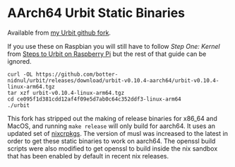 # AArch64 Urbit Static Binaries

Available from [my Urbit github fork](https://github.com/botter-nidnul/urbit/releases/tag/urbit-v0.10.4-aarch64).

If you use these on Raspbian you will still have to follow *Step One: Kernel* from [Steps to Urbit on Raspberry Pi](Steps_to_Urbit_on_Raspberry_Pi.md) but the rest of that guide can be ignored.

```
curl -OL https://github.com/botter-nidnul/urbit/releases/download/urbit-v0.10.4-aarch64/urbit-v0.10.4-linux-arm64.tgz
tar xzf urbit-v0.10.4-linux-arm64.tgz
cd ce095f1d381cdd12af4f09e5d7ab0c64c352ddf3-linux-arm64
./urbit
```

This fork has stripped out the making of release binaries for x86_64 and MacOS, and running `make release` will only build for aarch64. It uses an updated set of [nixcrpkgs](https://github.com/pololu/nixcrpkgs). The version of musl was increased to the latest in order to get these static binaries to work on aarch64. The openssl build scripts were also modified to get openssl to build inside the nix sandbox that has been enabled by default in recent nix releases.
